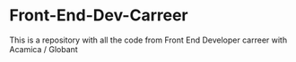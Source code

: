 # Front-End-Dev-Carreer
This is a repository with all the code from Front End Developer carreer with Acamica / Globant
